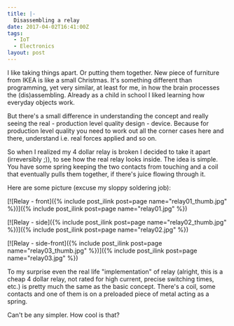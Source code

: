 ```yaml
---
title: |-
  Disassembling a relay
date: 2017-04-02T16:41:00Z
tags:
  - IoT
  - Electronics
layout: post
---
```

I like taking things apart. Or putting them together. New piece of furniture from IKEA is like a small Christmas. It's something different than programming, yet very similar, at least for me, in how the brain processes the (dis)assembling. Already as a child in school I liked learning how everyday objects work.

<!-- excerpt -->

But there's a small difference in understanding the concept and really seeing the real - production level quality design - device. Because for production level quality you need to work out all the corner cases here and there, understand i.e. real forces applied and so on.

So when I realized my 4 dollar relay is broken I decided to take it apart (irreversibly ;)), to see how the real relay looks inside. The idea is simple. You have some spring keeping the two contacts from touching and a coil that eventually pulls them together, if there's juice flowing through it.

Here are some picture (excuse my sloppy soldering job):

[![Relay - front]({% include post_ilink post=page name="relay01_thumb.jpg" %})]({% include post_ilink post=page name="relay01.jpg" %})

[![Relay - side]({% include post_ilink post=page name="relay02_thumb.jpg" %})]({% include post_ilink post=page name="relay02.jpg" %})

[![Relay - side-front]({% include post_ilink post=page name="relay03_thumb.jpg" %})]({% include post_ilink post=page name="relay03.jpg" %})

To my surprise even the real life "implementation" of relay (alright, this is a cheap 4 dollar relay, not rated for high current, precise switching times, etc.) is pretty much the same as the basic concept. There's a coil, some contacts and one of them is on a preloaded piece of metal acting as a spring. 

Can't be any simpler. How cool is that? 